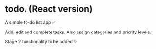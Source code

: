 # todo. (React version)

A simple to-do list app ✅

Add, edit and complete tasks.
Also assign categories and priority levels.

Stage 2 functionality to be added ✨
